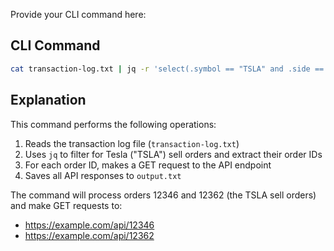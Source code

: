 Provide your CLI command here:

## CLI Command

```bash
cat transaction-log.txt | jq -r 'select(.symbol == "TSLA" and .side == "sell") | .order_id' | while read order_id; do curl -s "https://example.com/api/$order_id"; done > output.txt
```

## Explanation

This command performs the following operations:

1. Reads the transaction log file (`transaction-log.txt`)
2. Uses `jq` to filter for Tesla ("TSLA") sell orders and extract their order IDs
3. For each order ID, makes a GET request to the API endpoint
4. Saves all API responses to `output.txt`

The command will process orders 12346 and 12362 (the TSLA sell orders) and make GET requests to:
- https://example.com/api/12346
- https://example.com/api/12362

